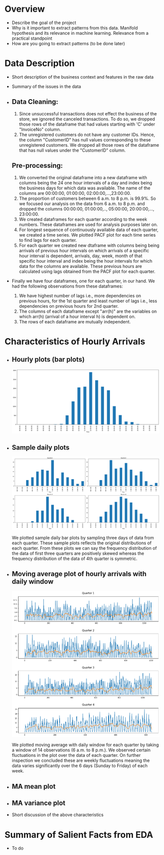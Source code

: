 # Overview
- Describe the goal of the project
- Why is it important to extract patterns from this data. Manifold hypothesis and its relevance in machine learning. Relevance from a practical standpoint
- How are you going to extract patterns (to be done later)


# Data Description
- Short description of the business context and features in the raw data
- Summary of the issues in the data
- ## Data Cleaning:
    1. Since unsuccessful transactions does not effect the business of the store, we ignored the canceled transactions. To do so, we dropped those rows of the dataframe that had values starting with 'C' under "InvoiceNo" column.
    2. The unregistered customers do not have any customer IDs. Hence, the column "CustomerID" has null values corresponding to these unregistered customers. We dropped all those rows of the dataframe that has null values under the "CustomerID" column.

  ## Pre-processing:
  1. We converted the original dataframe into a new dataframe with columns being the 24 one hour intervals of a day and index being the business days for which data was available. The name of the columns are 00:00:00, 01:00:00, 02:00:00,...,23:00:00.
  2. The proportion of customers between 6 a.m. to 8 p.m. is 99.9%. So we focused our analysis on the data from 6 a.m. to 8 p.m. and dropped the columns 00:00:00, 01:00:00,.., 05:00:00, 20:00:00,..., 23:00:00.
  3. We created dataframes for each quarter according to the week numbers. These dataframes are used for analysis purposes later on.
  4. For longest sequence of continuously available data of each quarter, we created a time series.  We plotted PACF plot for each time series to find lags for each quarter.
  5. For each quarter we created new dtaframe with columns being being arrivals of previous hour intervals on which arrivals of a specific hour interval is dependent, arrivals, day, week, month of that specific hour interval and index being the hour intervals for which data for the columns are available. These previous hours are calculated using lags obtained from the PACF plot for each quarter.
- Finally we have four dataframes, one for each quarter, in our hand. We had the following observations from these dataframes:
    1. We have highest number of lags i.e., more dependencies on previous hours, for the 1st quarter and least number of lags i.e., less dependencies on previous hours for 2nd quarter.
    2. The columns of each dataframe except "arr(h)" are the variables on which arr(h) (arrival of a hour interval h) is dependent on.
    3. The rows of each dataframe are mutually independent.

# Characteristics of Hourly Arrivals
- ## Hourly plots (bar plots)
  ![Bar plot](https://github.com/rajivsam/cmi_count_data_modeling/blob/documentation_branch/documentation/images/barplot.png?raw=true)


- ## Sample daily plots
  ![Sample daily plots](https://github.com/rajivsam/cmi_count_data_modeling/blob/documentation_branch/documentation/images/sample_plot.png?raw=true)

  We plotted sample daily bar plots by sampling three days of data from each quarter. These sample plots reflects the original distributions of each quarter. From these plots we can say the frequency distribution of the data of first three quarters are positively skewed whereas the frequency distribution of the data of 4th quarter is symmetric.
- ## Moving average plot of hourly arrivals with daily window
  ![Moving average daily plots](https://github.com/rajivsam/cmi_count_data_modeling/blob/documentation_branch/documentation/images/MA_daily_plot.png?raw=true)

  We plotted moving average with daily window for each quarter by taking a window of 14 observations (6 a.m. to 8 p.m.). We observed certain fluctuations in the plot over the data of each quarter. On further inspection we concluded these are weekly fluctuations meaning the data varies significantly over the 6 days (Sunday to Friday) of each week.
- ## MA mean plot
- ## MA variance plot
- Short discussion of the above characteristics


# Summary of Salient Facts from EDA
- To do
